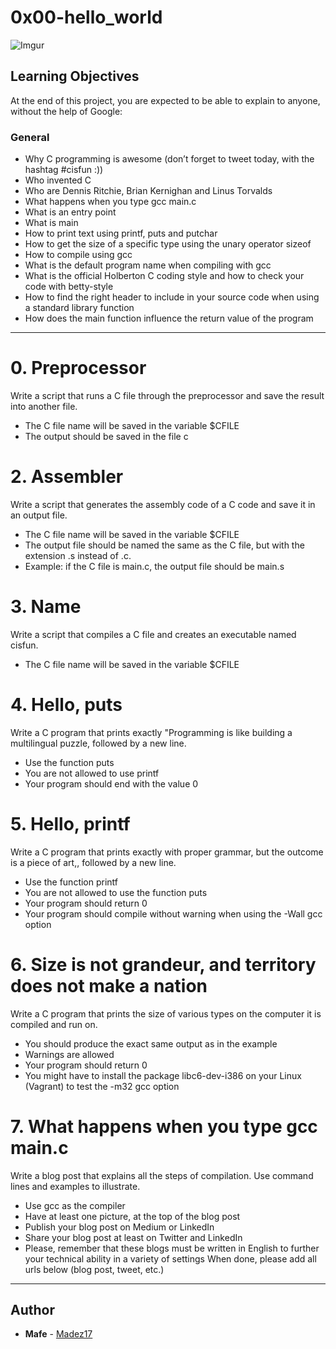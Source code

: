 # 0x00-hello_world

![Imgur](https://i.imgur.com/pobD7EU.jpg)

## Learning Objectives
At the end of this project, you are expected to be able to explain to anyone, without the help of Google:

### General
- Why C programming is awesome (don’t forget to tweet today, with the hashtag #cisfun :))
- Who invented C
- Who are Dennis Ritchie, Brian Kernighan and Linus Torvalds
- What happens when you type gcc main.c
- What is an entry point
- What is main
- How to print text using printf, puts and putchar
- How to get the size of a specific type using the unary operator sizeof
- How to compile using gcc
- What is the default program name when compiling with gcc
- What is the official Holberton C coding style and how to check your code with betty-style
- How to find the right header to include in your source code when using a standard library function
- How does the main function influence the return value of the program
---

# 0. Preprocessor 
Write a script that runs a C file through the preprocessor and save the result into another file.

- The C file name will be saved in the variable $CFILE
- The output should be saved in the file c



# 2. Assembler
Write a script that generates the assembly code of a C code and save it in an output file.

- The C file name will be saved in the variable $CFILE
- The output file should be named the same as the C file, but with the extension .s instead of .c.
- Example: if the C file is main.c, the output file should be main.s


# 3. Name
Write a script that compiles a C file and creates an executable named cisfun.

- The C file name will be saved in the variable $CFILE

# 4. Hello, puts 
Write a C program that prints exactly "Programming is like building a multilingual puzzle, followed by a new line.

- Use the function puts
- You are not allowed to use printf
- Your program should end with the value 0

# 5. Hello, printf 
Write a C program that prints exactly with proper grammar, but the outcome is a piece of art,, followed by a new line.

- Use the function printf
- You are not allowed to use the function puts
- Your program should return 0
- Your program should compile without warning when using the -Wall gcc option

# 6. Size is not grandeur, and territory does not make a nation
Write a C program that prints the size of various types on the computer it is compiled and run on.

- You should produce the exact same output as in the example
- Warnings are allowed
- Your program should return 0
- You might have to install the package libc6-dev-i386 on your Linux (Vagrant) to test the -m32 gcc option

# 7. What happens when you type gcc main.c 
Write a blog post that explains all the steps of compilation. Use command lines and examples to illustrate.

- Use gcc as the compiler
- Have at least one picture, at the top of the blog post
- Publish your blog post on Medium or LinkedIn
- Share your blog post at least on Twitter and LinkedIn
- Please, remember that these blogs must be written in English to further your technical ability in a variety of settings
When done, please add all urls below (blog post, tweet, etc.)
---

## Author
* **Mafe** - [Madez17](https://github.com/Madez17)

